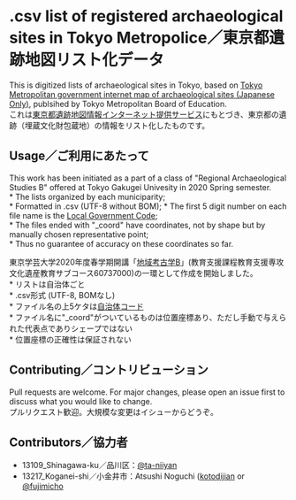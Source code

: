 # .csv list of registered archaeological sites in Tokyo Metropolice／東京都遺跡地図リスト化データ
This is digitized lists of archaeological sites in Tokyo, based on [Tokyo Metropolitan government internet map of archaeological sites (Japanese Only)](https://tokyo-iseki.metro.tokyo.lg.jp/), publsihed by Tokyo Metropolitan Board of Education.  
これは[東京都遺跡地図情報インターネット提供サービス](https://tokyo-iseki.metro.tokyo.lg.jp/)にもとづき、東京都の遺跡（埋蔵文化財包蔵地）の情報をリスト化したものです。  

## Usage／ご利用にあたって

This work has been initiated as a part of a class of "Regional Archaeological Studies B" offered at Tokyo Gakugei Univesity in 2020 Spring semester.   
    * The lists organized by each municiparity;  
    * Formatted in .csv (UTF-8 without BOM);
    * The first 5 digit number on each file name is the [Local Government Code](http://data.e-stat.go.jp/lodw/en/provdata/lodRegion);  
    * The files ended with "_coord" have coordinates, not by shape but by manually chosen representative point;  
    * Thus no guarantee of accuracy on these coordinates so far.

東京学芸大学2020年度春学期開講「[地域考古学B](https://portal.u-gakugei.ac.jp/syllabus/)」(教育支援課程教育支援専攻文化遺産教育サブコース60737000)の一環として作成を開始しました。  
    * リストは自治体ごと  
    * .csv形式 (UTF-8, BOMなし)  
    * ファイル名の上5ケタは[自治体コード](https://www.soumu.go.jp/denshijiti/code.html)  
    * ファイル名に"_coord"がついているものは位置座標あり、ただし手動で与えられた代表点でありシェープではない  
    * 位置座標の正確性は保証されない  

## Contributing／コントリビューション
Pull requests are welcome. For major changes, please open an issue first to discuss what you would like to change.  
プルリクエスト歓迎。大規模な変更はイシューからどうぞ。  

## Contributors／協力者  
* 13109_Shinagawa-ku／品川区：[@ta-niiyan](https://twitter.com/ta_niiyan)
* 13217_Koganei-shi／小金井市：Atsushi Noguchi ([kotodijian](https://github.com/kotdijian) or [@fujimicho](https://twitter.com/fujimicho)  
